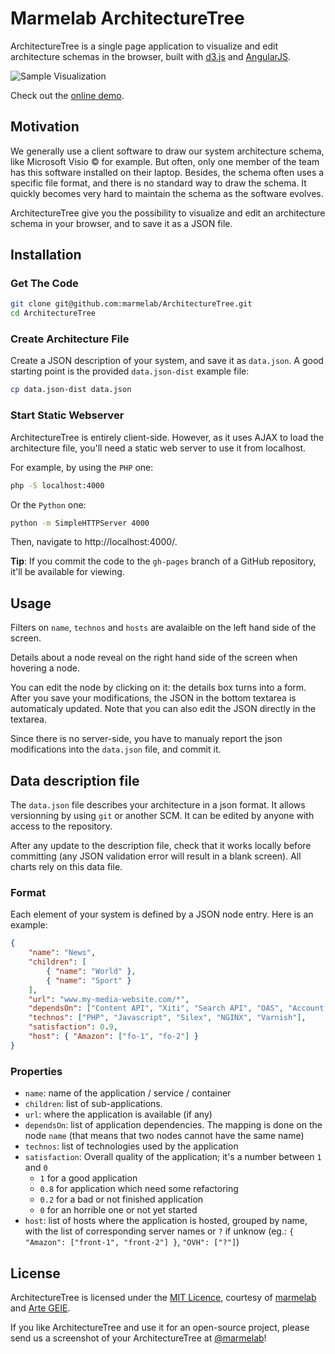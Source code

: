 # Marmelab ArchitectureTree

ArchitectureTree is a single page application to visualize and edit architecture schemas in the browser, built with [d3.js](http://d3js.org/) and [AngularJS](https://angularjs.org/).

![Sample Visualization](http://marmelab.com/ArchitectureTree/images/sample.png)

Check out the [online demo](http://marmelab.com/ArchitectureTree/).

## Motivation

We generally use a client software to draw our system architecture schema, like Microsoft Visio &copy; for example. But often, only one member of the team has this software installed on their laptop. Besides, the schema often uses a specific file format, and there is no standard way to draw the schema. It quickly becomes very hard to maintain the schema as the software evolves.

ArchitectureTree give you the possibility to visualize and edit an architecture schema in your browser, and to save it as a JSON file.

## Installation

### Get The Code

```bash
git clone git@github.com:marmelab/ArchitectureTree.git
cd ArchitectureTree
```

### Create Architecture File

Create a JSON description of your system, and save it as `data.json`. A good starting point is the provided `data.json-dist` example file:

```bash
cp data.json-dist data.json
```

### Start Static Webserver

ArchitectureTree is entirely client-side. However, as it uses AJAX to load the architecture file, you'll need a static web server to use it from localhost.

For example, by using the `PHP` one:

```bash
php -S localhost:4000
```

Or the `Python` one:

```bash
python -m SimpleHTTPServer 4000
```

Then, navigate to http://localhost:4000/.

**Tip**: If you commit the code to the `gh-pages` branch of a GitHub repository, it'll be available for viewing.

## Usage

Filters on `name`, `technos` and `hosts` are avalaible on the left hand side of the screen.

Details about a node reveal on the right hand side of the screen when hovering a node.

You can edit the node by clicking on it: the details box turns into a form. After you save your modifications, the JSON in the bottom textarea is automaticaly updated. Note that you can also edit the JSON directly in the textarea.

Since there is no server-side, you have to manualy report the json modifications into the `data.json` file, and commit it.

## Data description file

The `data.json` file describes your architecture in a json format.
It allows versionning by using `git` or another SCM. It can be edited by anyone with access to the repository.

After any update to the description file, check that it works locally before committing (any JSON validation error will result in a blank screen). 
All charts rely on this data file.

### Format

Each element of your system is defined by a JSON node entry. Here is an example:

```json
{
    "name": "News",
    "children": [
        { "name": "World" },
        { "name": "Sport" }
    ],
    "url": "www.my-media-website.com/*",
    "dependsOn": ["Content API", "Xiti", "Search API", "OAS", "Account API", "    Picture API", "Router API"],    
    "technos": ["PHP", "Javascript", "Silex", "NGINX", "Varnish"],  
    "satisfaction": 0.9,
    "host": { "Amazon": ["fo-1", "fo-2"] }
}
```

### Properties

* `name`: name of the application / service / container
* `children`: list of sub-applications.
* `url`: where the application is available (if any)
* `dependsOn`: list of application dependencies. The mapping is done on the node `name` (that means that two nodes cannot have the same name)
* `technos`: list of technologies used by the application
* `satisfaction`: Overall quality of the application; it's a number between `1` and `0`
  * `1` for a good application
  * `0.8` for application which need some refactoring
  * `0.2` for a bad or not finished application
  * `0` for an horrible one or not yet started
* `host`: list of hosts where the application is hosted, grouped by name, with the list of corresponding server names or `?` if unknow (eg.: `{ "Amazon": ["front-1", "front-2"] }`, `"OVH": ["?"]`)

## License

ArchitectureTree is licensed under the [MIT Licence](LICENSE), courtesy of [marmelab](http://marmelab.com) and [Arte GEIE](https://github.com/ArteGEIE).

If you like ArchitectureTree and use it for an open-source project, please send us a screenshot of your ArchitectureTree at [@marmelab](https://twitter.com/marmelab)!

